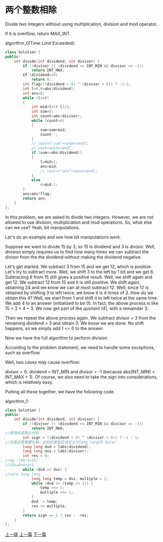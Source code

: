 # 两个整数相除
 Divide two integers without using multiplication, division and mod operator.

If it is overflow, return MAX_INT.

algorithm_0(Time Limit Exceeded):
```c++
class Solution {
public:
    int divide(int dividend, int divisor) {
        if (!divisor || (dividend == INT_MIN && divisor == -1))
            return INT_MAX;
        if (dividend==0)
            return 0;
        int flag=((dividend < 0) ^ (divisor < 0)) ? -1:1;
        int l=0,r=abs(dividend);
        int ans=0;
        while (l<=r)
        {
            int mid=l+(r-l)/2;
            int sum=0;
            int count=abs(divisor);
            while (count>0)
            {
                sum=sum+mid;
                count--;
            }
            // cout<<"sum"<<sum<<endl;
            // cout<<mid<<endl;
            if (sum<=abs(dividend))
            {
                l=mid+1;
                ans=mid;
                // cout<<"ans"<<ans<<endl;
            }
            else
                r=mid-1;
        }
        ans=ans*flag;
        return ans;
    }
};

```

In this problem, we are asked to divide two integers. However, we are not allowed to use division, multiplication and mod operations. So, what else can we use? Yeah, bit manipulations.

Let's do an example and see how bit manipulations work.

Suppose we want to divide 15 by 3, so 15 is dividend and 3 is divisor. Well, division simply requires us to find how many times we can subtract the divisor from the the dividend without making the dividend negative.

Let's get started. We subtract 3 from 15 and we get 12, which is positive. Let's try to subtract more. Well, we shift 3 to the left by 1 bit and we get 6. Subtracting 6 from 15 still gives a positive result. Well, we shift again and get 12. We subtract 12 from 15 and it is still positive. We shift again, obtaining 24 and we know we can at most subtract 12. Well, since 12 is obtained by shifting 3 to left twice, we know it is 4 times of 3. How do we obtain this 4? Well, we start from 1 and shift it to left twice at the same time. We add 4 to an answer (initialized to be 0). In fact, the above process is like 15 = 3 * 4 + 3. We now get part of the quotient (4), with a remainder 3.

Then we repeat the above process again. We subtract divisor = 3 from the remaining dividend = 3 and obtain 0. We know we are done. No shift happens, so we simply add 1 << 0 to the answer.

Now we have the full algorithm to perform division.

According to the problem statement, we need to handle some exceptions, such as overflow.

Well, two cases may cause overflow:

divisor = 0;
dividend = INT_MIN and divisor = -1 (because abs(INT_MIN) = INT_MAX + 1).
Of course, we also need to take the sign into considerations, which is relatively easy.

Putting all these together, we have the following code.

algorithm_1:
```c++
class Solution {
public:
    int divide(int dividend, int divisor) {
        if (!divisor || (dividend == INT_MIN && divisor == -1))
            return INT_MAX;
//使用异或简化代码
        int sign = ((dividend < 0) ^ (divisor < 0)) ? -1 : 1;
//注意这里需要左移，此处的类型应该定义为long long(8 byte)
        long long dvd = labs(dividend);
        long long dvs = labs(divisor);
        int res = 0;
//eg: (45/3=15)
//15==8+4+2+1
        while (dvd >= dvs) {
//care long long
            long long temp = dvs, multiple = 1;
            while (dvd >= (temp << 1)) {
                temp <<= 1;
                multiple <<= 1;
            }
            dvd -= temp;
            res += multiple;
        }
        return sign == 1 ? res : -res;
    }
};
```




[上一级](base.md)
[上一篇](count_and_say.md)
[下一篇](generate_parentheses.md)
